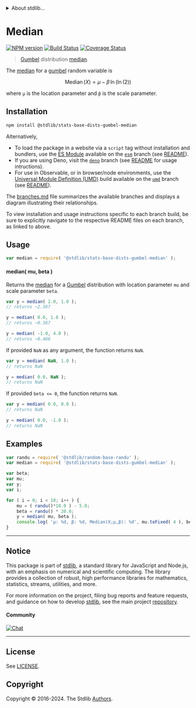 <!--

@license Apache-2.0

Copyright (c) 2018 The Stdlib Authors.

Licensed under the Apache License, Version 2.0 (the "License");
you may not use this file except in compliance with the License.
You may obtain a copy of the License at

   http://www.apache.org/licenses/LICENSE-2.0

Unless required by applicable law or agreed to in writing, software
distributed under the License is distributed on an "AS IS" BASIS,
WITHOUT WARRANTIES OR CONDITIONS OF ANY KIND, either express or implied.
See the License for the specific language governing permissions and
limitations under the License.

-->


<details>
  <summary>
    About stdlib...
  </summary>
  <p>We believe in a future in which the web is a preferred environment for numerical computation. To help realize this future, we've built stdlib. stdlib is a standard library, with an emphasis on numerical and scientific computation, written in JavaScript (and C) for execution in browsers and in Node.js.</p>
  <p>The library is fully decomposable, being architected in such a way that you can swap out and mix and match APIs and functionality to cater to your exact preferences and use cases.</p>
  <p>When you use stdlib, you can be absolutely certain that you are using the most thorough, rigorous, well-written, studied, documented, tested, measured, and high-quality code out there.</p>
  <p>To join us in bringing numerical computing to the web, get started by checking us out on <a href="https://github.com/stdlib-js/stdlib">GitHub</a>, and please consider <a href="https://opencollective.com/stdlib">financially supporting stdlib</a>. We greatly appreciate your continued support!</p>
</details>

# Median

[![NPM version][npm-image]][npm-url] [![Build Status][test-image]][test-url] [![Coverage Status][coverage-image]][coverage-url] <!-- [![dependencies][dependencies-image]][dependencies-url] -->

> [Gumbel][gumbel-distribution] distribution [median][median].

<!-- Section to include introductory text. Make sure to keep an empty line after the intro `section` element and another before the `/section` close. -->

<section class="intro">

The [median][median] for a [gumbel][gumbel-distribution] random variable is

<!-- <equation class="equation" label="eq:gumbel_median" align="center" raw="\operatorname{Median}\left( X \right) = \mu -\beta \,\ln(\ln(2))" alt="Median for a gumbel distribution."> -->

```math
\mathop{\mathrm{Median}}\left( X \right) = \mu -\beta \,\ln(\ln(2))
```

<!-- <div class="equation" align="center" data-raw-text="\operatorname{Median}\left( X \right) = \mu -\beta \,\ln(\ln(2))" data-equation="eq:gumbel_median">
    <img src="https://cdn.jsdelivr.net/gh/stdlib-js/stdlib@51534079fef45e990850102147e8945fb023d1d0/lib/node_modules/@stdlib/stats/base/dists/gumbel/median/docs/img/equation_gumbel_median.svg" alt="Median for a gumbel distribution.">
    <br>
</div> -->

<!-- </equation> -->

where `μ` is the location parameter and `β` is the scale parameter.

</section>

<!-- /.intro -->

<!-- Package usage documentation. -->

<section class="installation">

## Installation

```bash
npm install @stdlib/stats-base-dists-gumbel-median
```

Alternatively,

-   To load the package in a website via a `script` tag without installation and bundlers, use the [ES Module][es-module] available on the [`esm`][esm-url] branch (see [README][esm-readme]).
-   If you are using Deno, visit the [`deno`][deno-url] branch (see [README][deno-readme] for usage intructions).
-   For use in Observable, or in browser/node environments, use the [Universal Module Definition (UMD)][umd] build available on the [`umd`][umd-url] branch (see [README][umd-readme]).

The [branches.md][branches-url] file summarizes the available branches and displays a diagram illustrating their relationships.

To view installation and usage instructions specific to each branch build, be sure to explicitly navigate to the respective README files on each branch, as linked to above.

</section>

<section class="usage">

## Usage

```javascript
var median = require( '@stdlib/stats-base-dists-gumbel-median' );
```

#### median( mu, beta )

Returns the [median][median] for a [Gumbel][gumbel-distribution] distribution with location parameter `mu` and scale parameter `beta`.

```javascript
var y = median( 2.0, 1.0 );
// returns ~2.367

y = median( 0.0, 1.0 );
// returns ~0.367

y = median( -1.0, 4.0 );
// returns ~0.466
```

If provided `NaN` as any argument, the function returns `NaN`.

```javascript
var y = median( NaN, 1.0 );
// returns NaN

y = median( 0.0, NaN );
// returns NaN
```

If provided `beta <= 0`, the function returns `NaN`.

```javascript
var y = median( 0.0, 0.0 );
// returns NaN

y = median( 0.0, -1.0 );
// returns NaN
```

</section>

<!-- /.usage -->

<!-- Package usage notes. Make sure to keep an empty line after the `section` element and another before the `/section` close. -->

<section class="notes">

</section>

<!-- /.notes -->

<!-- Package usage examples. -->

<section class="examples">

## Examples

<!-- eslint no-undef: "error" -->

```javascript
var randu = require( '@stdlib/random-base-randu' );
var median = require( '@stdlib/stats-base-dists-gumbel-median' );

var beta;
var mu;
var y;
var i;

for ( i = 0; i < 10; i++ ) {
    mu = ( randu()*10.0 ) - 5.0;
    beta = randu() * 20.0;
    y = median( mu, beta );
    console.log( 'µ: %d, β: %d, Median(X;µ,β): %d', mu.toFixed( 4 ), beta.toFixed( 4 ), y.toFixed( 4 ) );
}
```

</section>

<!-- /.examples -->

<!-- Section to include cited references. If references are included, add a horizontal rule *before* the section. Make sure to keep an empty line after the `section` element and another before the `/section` close. -->

<section class="references">

</section>

<!-- /.references -->

<!-- Section for related `stdlib` packages. Do not manually edit this section, as it is automatically populated. -->

<section class="related">

</section>

<!-- /.related -->

<!-- Section for all links. Make sure to keep an empty line after the `section` element and another before the `/section` close. -->


<section class="main-repo" >

* * *

## Notice

This package is part of [stdlib][stdlib], a standard library for JavaScript and Node.js, with an emphasis on numerical and scientific computing. The library provides a collection of robust, high performance libraries for mathematics, statistics, streams, utilities, and more.

For more information on the project, filing bug reports and feature requests, and guidance on how to develop [stdlib][stdlib], see the main project [repository][stdlib].

#### Community

[![Chat][chat-image]][chat-url]

---

## License

See [LICENSE][stdlib-license].


## Copyright

Copyright &copy; 2016-2024. The Stdlib [Authors][stdlib-authors].

</section>

<!-- /.stdlib -->

<!-- Section for all links. Make sure to keep an empty line after the `section` element and another before the `/section` close. -->

<section class="links">

[npm-image]: http://img.shields.io/npm/v/@stdlib/stats-base-dists-gumbel-median.svg
[npm-url]: https://npmjs.org/package/@stdlib/stats-base-dists-gumbel-median

[test-image]: https://github.com/stdlib-js/stats-base-dists-gumbel-median/actions/workflows/test.yml/badge.svg?branch=v0.2.2
[test-url]: https://github.com/stdlib-js/stats-base-dists-gumbel-median/actions/workflows/test.yml?query=branch:v0.2.2

[coverage-image]: https://img.shields.io/codecov/c/github/stdlib-js/stats-base-dists-gumbel-median/main.svg
[coverage-url]: https://codecov.io/github/stdlib-js/stats-base-dists-gumbel-median?branch=main

<!--

[dependencies-image]: https://img.shields.io/david/stdlib-js/stats-base-dists-gumbel-median.svg
[dependencies-url]: https://david-dm.org/stdlib-js/stats-base-dists-gumbel-median/main

-->

[chat-image]: https://img.shields.io/gitter/room/stdlib-js/stdlib.svg
[chat-url]: https://app.gitter.im/#/room/#stdlib-js_stdlib:gitter.im

[stdlib]: https://github.com/stdlib-js/stdlib

[stdlib-authors]: https://github.com/stdlib-js/stdlib/graphs/contributors

[umd]: https://github.com/umdjs/umd
[es-module]: https://developer.mozilla.org/en-US/docs/Web/JavaScript/Guide/Modules

[deno-url]: https://github.com/stdlib-js/stats-base-dists-gumbel-median/tree/deno
[deno-readme]: https://github.com/stdlib-js/stats-base-dists-gumbel-median/blob/deno/README.md
[umd-url]: https://github.com/stdlib-js/stats-base-dists-gumbel-median/tree/umd
[umd-readme]: https://github.com/stdlib-js/stats-base-dists-gumbel-median/blob/umd/README.md
[esm-url]: https://github.com/stdlib-js/stats-base-dists-gumbel-median/tree/esm
[esm-readme]: https://github.com/stdlib-js/stats-base-dists-gumbel-median/blob/esm/README.md
[branches-url]: https://github.com/stdlib-js/stats-base-dists-gumbel-median/blob/main/branches.md

[stdlib-license]: https://raw.githubusercontent.com/stdlib-js/stats-base-dists-gumbel-median/main/LICENSE

[gumbel-distribution]: https://en.wikipedia.org/wiki/Gumbel_distribution

[median]: https://en.wikipedia.org/wiki/Median

</section>

<!-- /.links -->
